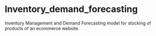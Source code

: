 # Inventory_demand_forecasting
Inventory Management and Demand Forecasting model for stocking of products of an ecommerce website.
